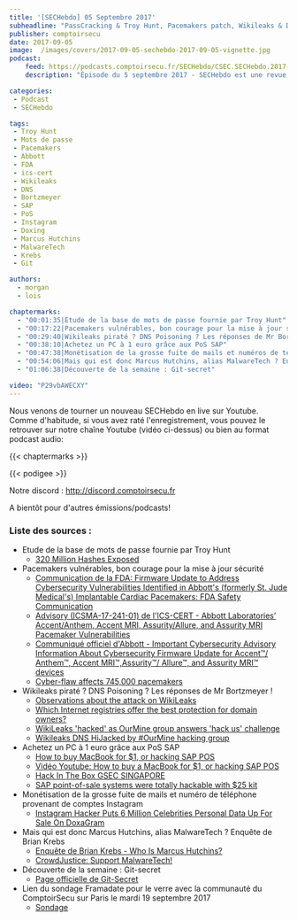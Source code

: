 ```yaml
---
title: '[SECHebdo] 05 Septembre 2017'
subheadline: "PassCracking & Troy Hunt, Pacemakers patch, Wikileaks & DNS, SAP POS & PC à 1€, Doxagram, MalwareTech, Git-Secret, etc."
publisher: comptoirsecu
date: 2017-09-05
image:  /images/covers/2017-09-05-sechebdo-2017-09-05-vignette.jpg
podcast:
    feed: https://podcasts.comptoirsecu.fr/SECHebdo/CSEC.SECHebdo.2017-09-05.mp3
    description: "Épisode du 5 septembre 2017 - SECHebdo est une revue de l'actualité cybersécurité réalisé en live sur Youtube, généralement le mardi soir."

categories:
 - Podcast
 - SECHebdo

tags:
 - Troy Hunt
 - Mots de passe
 - Pacemakers
 - Abbott
 - FDA
 - ics-cert
 - Wikileaks
 - DNS
 - Bortzmeyer
 - SAP
 - PoS
 - Instagram
 - Doxing
 - Marcus Hutchins
 - MalwareTech
 - Krebs
 - Git

authors:
  - morgan
  - lois

chaptermarks:
  - "00:01:35|Etude de la base de mots de passe fournie par Troy Hunt"
  - "00:17:22|Pacemakers vulnérables, bon courage pour la mise à jour sécurité"
  - "00:29:40|Wikileaks piraté ? DNS Poisoning ? Les réponses de Mr Bortzmeyer !"
  - "00:38:10|Achetez un PC à 1 euro grâce aux PoS SAP"
  - "00:47:38|Monétisation de la grosse fuite de mails et numéros de téléphone provenant de comptes Instagram"
  - "00:54:06|Mais qui est donc Marcus Hutchins, alias MalwareTech ? Enquête de Brian Krebs"
  - "01:06:38|Découverte de la semaine : Git-secret"

video: "P29vbAWECXY"
---
```


Nous venons de tourner un nouveau SECHebdo en live sur Youtube. Comme d'habitude, si vous avez raté l'enregistrement, vous pouvez le retrouver sur notre chaîne Youtube (vidéo ci-dessus) ou bien au format podcast audio:

{{< chaptermarks >}}

{{< podigee >}}

Notre discord : <http://discord.comptoirsecu.fr>

A bientôt pour d'autres émissions/podcasts!

### Liste des sources :

* Etude de la base de mots de passe fournie par Troy Hunt
    * [320 Million Hashes Exposed](https://cynosureprime.blogspot.fr/2017/08/320-million-hashes-exposed.html)
* Pacemakers vulnérables, bon courage pour la mise à jour sécurité
    * [Communication de la FDA: Firmware Update to Address Cybersecurity Vulnerabilities Identified in Abbott's (formerly St. Jude Medical's) Implantable Cardiac Pacemakers: FDA Safety Communication](https://www.fda.gov/MedicalDevices/Safety/AlertsandNotices/ucm573669.htm)
    * [Advisory (ICSMA-17-241-01) de l'ICS-CERT - Abbott Laboratories’ Accent/Anthem, Accent MRI, Assurity/Allure, and Assurity MRI Pacemaker Vulnerabilities](https://ics-cert.us-cert.gov/advisories/ICSMA-17-241-01)
    * [Communiqué officiel d'Abbott - Important Cybersecurity Advisory Information About Cybersecurity Firmware Update for Accent™/ Anthem™, Accent MRI™,Assurity™/ Allure™, and Assurity MRI™ devices](https://www.sjm.com/~/media/galaxy/hcp/resources-reimbursement/technical-resources/product-adviseries-archive/cybersecurity-pacemaker-firmware/pacemaker-firmware-update-doctor-letter-aug2017-us.pdf?la)
    * [Cyber-flaw affects 745,000 pacemakers](http://www.bbc.com/news/technology-41099867)
* Wikileaks piraté ? DNS Poisoning ? Les réponses de Mr Bortzmeyer !
    * [Observations about the attack on WikiLeaks](http://www.bortzmeyer.org/observations-wikileaks.html)
    * [Which Internet registries offer the best protection for domain owners?](https://www.eff.org/files/2017/08/02/domain_registry_whitepaper.pdf)
    * [WikiLeaks 'hacked' as OurMine group answers 'hack us' challenge](https://www.theguardian.com/technology/2017/aug/31/wikileaks-hacked-ourmine-group-julian-assange-dns-attack)
    * [Wikileaks DNS HiJacked by #OurMine hacking group](https://www.reddit.com/r/conspiracy/comments/6x4hpr/wikileaks_dns_hijacked_by_ourmine_hacking_group/)
* Achetez un PC à 1 euro grâce aux PoS SAP
    * [How to buy MacBook for $1, or hacking SAP POS](https://erpscan.com/research/hacking-sap-pos/)
    * [Vidéo Youtube: How to buy a MacBook for $1, or hacking SAP POS](https://www.youtube.com/watch?v=kP1xHUBnAEs)
    * [Hack In The Box GSEC SINGAPORE](https://gsec.hitb.org/sg2017/)
    * [SAP point-of-sale systems were totally hackable with $25 kit](https://www.theregister.co.uk/2017/08/29/sap_pos_vulnerability/)
* Monétisation de la grosse fuite de mails et numéro de téléphone provenant de comptes Instagram
    * [Instagram Hacker Puts 6 Million Celebrities Personal Data Up For Sale On DoxaGram](https://thehackernews.com/2017/09/instagram-hack-doxagram.html)
* Mais qui est donc Marcus Hutchins, alias MalwareTech ? Enquête de Brian Krebs
    * [Enquête de Brian Krebs - Who Is Marcus Hutchins?](https://krebsonsecurity.com/2017/09/who-is-marcus-hutchins/)
    * [CrowdJustice: Support MalwareTech!](https://www.crowdjustice.com/case/malwaretech/)
* Découverte de la semaine : Git-secret
    * [Page officielle de Git-Secret](http://git-secret.io/)
* Lien du sondage Framadate pour le verre avec la communauté du ComptoirSecu sur Paris le mardi 19 septembre 2017
    *  [Sondage](https://framadate.org/comptoirsecu)
